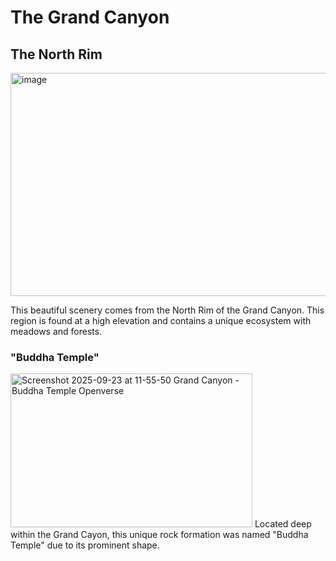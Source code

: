 <DOCTYPE html>
<html>
  <h1> The Grand Canyon </h1>
  <h2> The North Rim </h2>
  <img width="1024" height="357" alt="image" src="https://github.com/user-attachments/assets/e37682da-b38c-4846-abfb-4e0b76e3b357" />
  <p> This beautiful scenery comes from the North Rim of the Grand Canyon. This region is found at a high elevation and contains a unique ecosystem with meadows and forests. </p>
<h3> "Buddha Temple" </h3>
 <img width="387" height="246" alt="Screenshot 2025-09-23 at 11-55-50 Grand Canyon - Buddha Temple Openverse" src="https://github.com/user-attachments/assets/db3ea44f-26ae-4e31-9364-39ae90ca75b4" />
   <p1> Located deep within the Grand Cayon, this unique rock formation was named "Buddha Temple" due to its prominent shape. </p1>


























</html>
